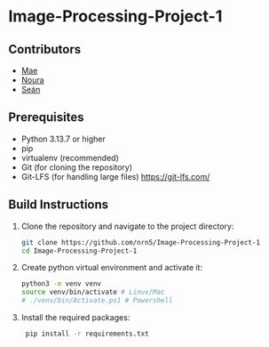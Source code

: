 # Image-Processing-Project-1

## Contributors

- [Mae](https://github.com/cadrianmae)
- [Noura](https://github.com/nrn5)
- [Seán]()

## Prerequisites

- Python 3.13.7 or higher
- pip
- virtualenv (recommended)
- Git (for cloning the repository)
- Git-LFS (for handling large files)
  <https://git-lfs.com/>

## Build Instructions

1. Clone the repository and navigate to the project directory:
   ```bash
   git clone https://github.com/nrn5/Image-Processing-Project-1
   cd Image-Processing-Project-1
   ```
3. Create python virtual environment and activate it:
   ```bash
   python3 -m venv venv
   source venv/bin/activate # Linux/Mac
   # ./venv/bin/Activate.ps1 # Powershell
   ```
4. Install the required packages:
   ```bash
    pip install -r requirements.txt
    ```
